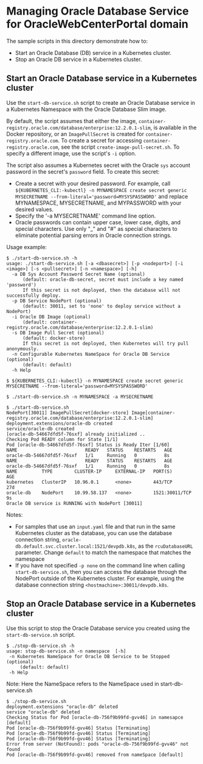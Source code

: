 # Managing Oracle Database Service for OracleWebCenterPortal domain

The sample scripts in this directory demonstrate how to:
* Start an Oracle Database (DB) service in a Kubernetes cluster.
* Stop an Oracle DB service in a Kubernetes cluster.

## Start an Oracle Database service in a Kubernetes cluster

Use the `start-db-service.sh` script to create an Oracle Database service in a Kubernetes Namespace with the Oracle Database Slim image.

By default, the script assumes that either the image, `container-registry.oracle.com/database/enterprise:12.2.0.1-slim`, is available in the Docker repository, or an `ImagePullSecret` is created for `container-registry.oracle.com`. To create a secret for accessing `container-registry.oracle.com`, see the script `create-image-pull-secret.sh`. To specify a different image, use the script's `-i` option.

The script also assumes a Kubernetes secret with the Oracle `sys` account password in the secret's `password` field. To create this secret:
- Create a secret with your desired password. For example, call
`${KUBERNETES_CLI:-kubectl} -n MYNAMESPACE create secret generic MYSECRETNAME --from-literal='password=MYSYSPASSWORD'`
and replace MYNAMESPACE, MYSECRETNAME, and MYPASSWORD with your desired values.
- Specify the '-a MYSECRETNAME' command line option.
- Oracle passwords can contain upper case, lower case, digits, and special characters.
  Use only "_" and "#" as special characters to eliminate potential parsing errors in Oracle connection strings.

Usage example:

```shell
$ ./start-db-service.sh -h
usage: ./start-db-service.sh [-a <dbasecret>] [-p <nodeport>] [-i <image>] [-s <pullsecret>] [-n <namespace>] [-h]
  -a DB Sys Account Password Secret Name (optional)
      (default: oracle-db-secret, secret must include a key named 'password')
      If this secret is not deployed, then the database will not successfully deploy.
  -p DB Service NodePort (optional)
      (default: 30011, set to 'none' to deploy service without a NodePort)
  -i Oracle DB Image (optional)
      (default: container-registry.oracle.com/database/enterprise:12.2.0.1-slim)
  -s DB Image Pull Secret (optional)
      (default: docker-store)
      If this secret is not deployed, then Kubernetes will try pull anonymously.
  -n Configurable Kubernetes NameSpace for Oracle DB Service (optional)
      (default: default)
  -h Help
```
```shell
$ ${KUBERNETES_CLI:-kubectl} -n MYNAMESPACE create secret generic MYSECRETNAME --from-literal='password=MYSYSPASSWORD'
```
```shell
$ ./start-db-service.sh -n MYNAMESPACE -a MYSECRETNAME
```
```shell
$ ./start-db-service.sh
NodePort[30011] ImagePullSecret[docker-store] Image[container-registry.oracle.com/database/enterprise:12.2.0.1-slim]
deployment.extensions/oracle-db created
service/oracle-db created
[oracle-db-54667dfd5f-76sxf] already initialized ..
Checking Pod READY column for State [1/1]
Pod [oracle-db-54667dfd5f-76sxf] Status is Ready Iter [1/60]
NAME                         READY   STATUS    RESTARTS   AGE
oracle-db-54667dfd5f-76sxf   1/1     Running   0          8s
NAME                         READY   STATUS    RESTARTS   AGE
oracle-db-54667dfd5f-76sxf   1/1     Running   0          8s
NAME         TYPE        CLUSTER-IP     EXTERNAL-IP   PORT(S)          AGE
kubernetes   ClusterIP   10.96.0.1      <none>        443/TCP          27d
oracle-db    NodePort    10.99.58.137   <none>        1521:30011/TCP   9s
Oracle DB service is RUNNING with NodePort [30011]
```

Notes:
- For samples that use an `input.yaml` file and that run in the same Kubernetes cluster as the database, you can use the database connection string, `oracle-db.default.svc.cluster.local:1521/devpdb.k8s`, as the `rcuDatabaseURL` parameter. Change `default` to match the namespace that matches the namespace
- If you have not specified `-p none` on the command line when calling `start-db-service.sh`, then you can access the database through the NodePort outside of the Kubernetes cluster. For example, using the database connection string `<hostmachine>:30011/devpdb.k8s`.

## Stop an Oracle Database service in a Kubernetes cluster

Use this script to stop the Oracle Database service you created using the `start-db-service.sh` script.

```shell
$ ./stop-db-service.sh -h
usage: stop-db-service.sh -n namespace  [-h]
 -n Kubernetes NameSpace for Oracle DB Service to be Stopped (optional)
     (default: default)
 -h Help
```

Note: Here the NameSpace refers to the NameSpace used in start-db-service.sh

```
$ ./stop-db-service.sh
deployment.extensions "oracle-db" deleted
service "oracle-db" deleted
Checking Status for Pod [oracle-db-756f9b99fd-gvv46] in namesapce [default]
Pod [oracle-db-756f9b99fd-gvv46] Status [Terminating]
Pod [oracle-db-756f9b99fd-gvv46] Status [Terminating]
Pod [oracle-db-756f9b99fd-gvv46] Status [Terminating]
Error from server (NotFound): pods "oracle-db-756f9b99fd-gvv46" not found
Pod [oracle-db-756f9b99fd-gvv46] removed from nameSpace [default]
```

